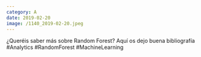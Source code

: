 ```yaml
--- 
category: A 
date: 2019-02-20 
image: /1140_2019-02-20.jpeg 
--- 
```


¿Queréis saber más sobre Random Forest? Aquí os dejo buena bibliografía #Analytics #RandomForest #MachineLearning